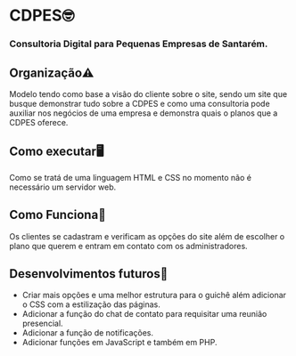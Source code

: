 # CDPES🤓
### Consultoria Digital para Pequenas Empresas de Santarém.

## Organização⚠️
Modelo tendo como base a visão do cliente sobre o site, sendo um site que busque demonstrar tudo sobre a CDPES e como uma consultoria pode auxiliar nos negócios de uma empresa e demonstra quais o planos que a CDPES oferece.

## Como executar🖥️
Como se tratá de uma linguagem HTML e CSS no momento não é necessário um servidor web.

## Como Funciona🤝
Os clientes se cadastram e verificam as opções do site além de escolher o plano que querem e entram em contato com os administradores.

## Desenvolvimentos futuros📜
+ Criar mais opções e uma melhor estrutura para o guichê além adicionar o CSS com a estilização das páginas.
+ Adicionar a função do chat de contato para requisitar uma reunião presencial.
+ Adicionar a função de notificações.
+ Adicionar funções em JavaScript e também em PHP.